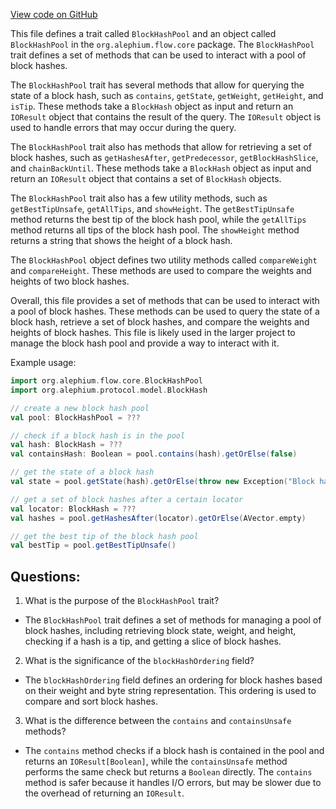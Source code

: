 [View code on GitHub](https://github.com/alephium/alephium/blob/master/flow/src/main/scala/org/alephium/flow/core/BlockHashPool.scala)

This file defines a trait called `BlockHashPool` and an object called `BlockHashPool` in the `org.alephium.flow.core` package. The `BlockHashPool` trait defines a set of methods that can be used to interact with a pool of block hashes. 

The `BlockHashPool` trait has several methods that allow for querying the state of a block hash, such as `contains`, `getState`, `getWeight`, `getHeight`, and `isTip`. These methods take a `BlockHash` object as input and return an `IOResult` object that contains the result of the query. The `IOResult` object is used to handle errors that may occur during the query. 

The `BlockHashPool` trait also has methods that allow for retrieving a set of block hashes, such as `getHashesAfter`, `getPredecessor`, `getBlockHashSlice`, and `chainBackUntil`. These methods take a `BlockHash` object as input and return an `IOResult` object that contains a set of `BlockHash` objects. 

The `BlockHashPool` trait also has a few utility methods, such as `getBestTipUnsafe`, `getAllTips`, and `showHeight`. The `getBestTipUnsafe` method returns the best tip of the block hash pool, while the `getAllTips` method returns all tips of the block hash pool. The `showHeight` method returns a string that shows the height of a block hash. 

The `BlockHashPool` object defines two utility methods called `compareWeight` and `compareHeight`. These methods are used to compare the weights and heights of two block hashes. 

Overall, this file provides a set of methods that can be used to interact with a pool of block hashes. These methods can be used to query the state of a block hash, retrieve a set of block hashes, and compare the weights and heights of block hashes. This file is likely used in the larger project to manage the block hash pool and provide a way to interact with it. 

Example usage:

```scala
import org.alephium.flow.core.BlockHashPool
import org.alephium.protocol.model.BlockHash

// create a new block hash pool
val pool: BlockHashPool = ???

// check if a block hash is in the pool
val hash: BlockHash = ???
val containsHash: Boolean = pool.contains(hash).getOrElse(false)

// get the state of a block hash
val state = pool.getState(hash).getOrElse(throw new Exception("Block hash not found"))

// get a set of block hashes after a certain locator
val locator: BlockHash = ???
val hashes = pool.getHashesAfter(locator).getOrElse(AVector.empty)

// get the best tip of the block hash pool
val bestTip = pool.getBestTipUnsafe()
```
## Questions: 
 1. What is the purpose of the `BlockHashPool` trait?
- The `BlockHashPool` trait defines a set of methods for managing a pool of block hashes, including retrieving block state, weight, and height, checking if a hash is a tip, and getting a slice of block hashes.

2. What is the significance of the `blockHashOrdering` field?
- The `blockHashOrdering` field defines an ordering for block hashes based on their weight and byte string representation. This ordering is used to compare and sort block hashes.

3. What is the difference between the `contains` and `containsUnsafe` methods?
- The `contains` method checks if a block hash is contained in the pool and returns an `IOResult[Boolean]`, while the `containsUnsafe` method performs the same check but returns a `Boolean` directly. The `contains` method is safer because it handles I/O errors, but may be slower due to the overhead of returning an `IOResult`.